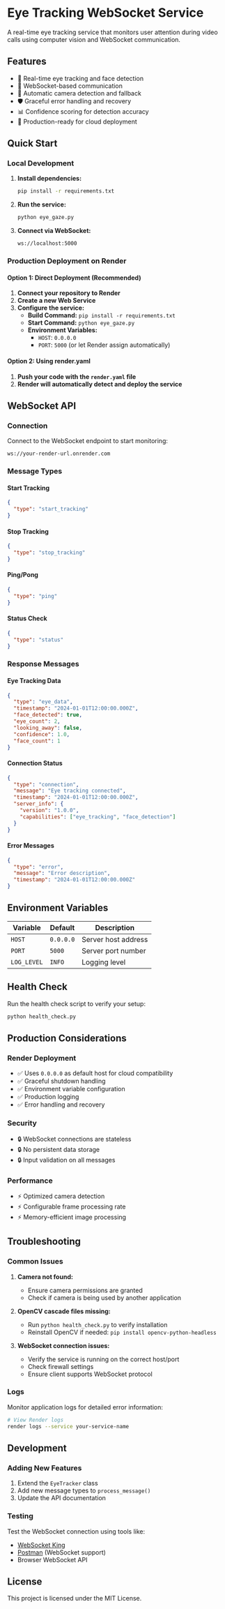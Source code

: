 # Eye Tracking WebSocket Service

A real-time eye tracking service that monitors user attention during video calls using computer vision and WebSocket communication.

## Features

- 🎯 Real-time eye tracking and face detection
- 📡 WebSocket-based communication
- 🔄 Automatic camera detection and fallback
- 🛡️ Graceful error handling and recovery
- 📊 Confidence scoring for detection accuracy
- 🚀 Production-ready for cloud deployment

## Quick Start

### Local Development

1. **Install dependencies:**
   ```bash
   pip install -r requirements.txt
   ```

2. **Run the service:**
   ```bash
   python eye_gaze.py
   ```

3. **Connect via WebSocket:**
   ```
   ws://localhost:5000
   ```

### Production Deployment on Render

#### Option 1: Direct Deployment (Recommended)

1. **Connect your repository to Render**
2. **Create a new Web Service**
3. **Configure the service:**
   - **Build Command:** `pip install -r requirements.txt`
   - **Start Command:** `python eye_gaze.py`
   - **Environment Variables:**
     - `HOST`: `0.0.0.0`
     - `PORT`: `5000` (or let Render assign automatically)

#### Option 2: Using render.yaml

1. **Push your code with the `render.yaml` file**
2. **Render will automatically detect and deploy the service**

## WebSocket API

### Connection
Connect to the WebSocket endpoint to start monitoring:
```
ws://your-render-url.onrender.com
```

### Message Types

#### Start Tracking
```json
{
  "type": "start_tracking"
}
```

#### Stop Tracking
```json
{
  "type": "stop_tracking"
}
```

#### Ping/Pong
```json
{
  "type": "ping"
}
```

#### Status Check
```json
{
  "type": "status"
}
```

### Response Messages

#### Eye Tracking Data
```json
{
  "type": "eye_data",
  "timestamp": "2024-01-01T12:00:00.000Z",
  "face_detected": true,
  "eye_count": 2,
  "looking_away": false,
  "confidence": 1.0,
  "face_count": 1
}
```

#### Connection Status
```json
{
  "type": "connection",
  "message": "Eye tracking connected",
  "timestamp": "2024-01-01T12:00:00.000Z",
  "server_info": {
    "version": "1.0.0",
    "capabilities": ["eye_tracking", "face_detection"]
  }
}
```

#### Error Messages
```json
{
  "type": "error",
  "message": "Error description",
  "timestamp": "2024-01-01T12:00:00.000Z"
}
```

## Environment Variables

| Variable | Default | Description |
|----------|---------|-------------|
| `HOST` | `0.0.0.0` | Server host address |
| `PORT` | `5000` | Server port number |
| `LOG_LEVEL` | `INFO` | Logging level |

## Health Check

Run the health check script to verify your setup:
```bash
python health_check.py
```

## Production Considerations

### Render Deployment
- ✅ Uses `0.0.0.0` as default host for cloud compatibility
- ✅ Graceful shutdown handling
- ✅ Environment variable configuration
- ✅ Production logging
- ✅ Error handling and recovery

### Security
- 🔒 WebSocket connections are stateless
- 🔒 No persistent data storage
- 🔒 Input validation on all messages

### Performance
- ⚡ Optimized camera detection
- ⚡ Configurable frame processing rate
- ⚡ Memory-efficient image processing

## Troubleshooting

### Common Issues

1. **Camera not found:**
   - Ensure camera permissions are granted
   - Check if camera is being used by another application

2. **OpenCV cascade files missing:**
   - Run `python health_check.py` to verify installation
   - Reinstall OpenCV if needed: `pip install opencv-python-headless`

3. **WebSocket connection issues:**
   - Verify the service is running on the correct host/port
   - Check firewall settings
   - Ensure client supports WebSocket protocol

### Logs
Monitor application logs for detailed error information:
```bash
# View Render logs
render logs --service your-service-name
```

## Development

### Adding New Features
1. Extend the `EyeTracker` class
2. Add new message types to `process_message()`
3. Update the API documentation

### Testing
Test the WebSocket connection using tools like:
- [WebSocket King](https://websocketking.com/)
- [Postman](https://www.postman.com/) (WebSocket support)
- Browser WebSocket API

## License

This project is licensed under the MIT License. 